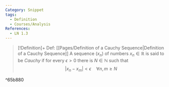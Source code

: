 ```yaml
---
Category: Snippet
tags:
  - Definition
  - Courses/Analysis
References:
  - LN 1.3
---
```

> [!Definition]+ Def: [[Pages/Definition of a Cauchy Sequence|Definition of a Cauchy Sequence]]
> A sequence $(x_{n})$ of numbers $x_{n} \in \mathbb{R}$ is said to be *Cauchy* if for every $\epsilon > 0$ there is $N\in \mathbb{N}$ such that
> $$\lvert x_{n} - x_{m} \rvert < \epsilon \quad \forall n,m\ge N$$

^65b880

